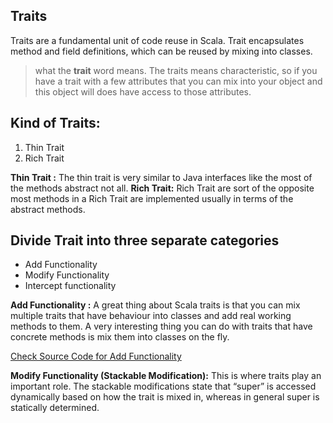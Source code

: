 ## Traits
Traits are a fundamental unit of code reuse in Scala. Trait encapsulates method and field definitions, which can be reused by mixing into classes.


> what the **trait** word means. The traits means characteristic, so if
> you have a trait with a few attributes that you can mix into your
> object and this object will does have access to those attributes.

## Kind of Traits:

 1. Thin Trait
 2. Rich Trait
 
 **Thin Trait :** The thin trait is very similar to Java interfaces like the most of the methods abstract not all.
 **Rich Trait:** Rich Trait are sort of the opposite most methods in a Rich Trait are implemented usually in terms of the abstract methods.

## Divide Trait into three separate categories

 - Add Functionality
 - Modify Functionality
 - Intercept functionality


**Add Functionality :**  A great thing about Scala traits is that you can mix multiple traits that have behaviour into classes and add real working methods to them. A very interesting thing you can do with traits that have concrete methods is mix them into classes on the fly.

[Check Source Code for Add Functionality ](https://github.com/gurditsingh/Scala-FP/blob/master/src/main/scala/scala/trait_lesson/AddFunctionality.scala)

**Modify Functionality (Stackable Modification﻿):** This is where traits play an important role. The stackable modifications state that “super” is accessed dynamically based on how the trait is mixed in, whereas in general super is statically determined.
<!--stackedit_data:
eyJoaXN0b3J5IjpbMTgxNDgzNDQyNywyMDI3MDU2NjczLC0xMj
U5ODkwMDYxLC0xNDUzNjgwNjksMTM0MjI3MjU4MSwxNDQ2NDMy
NjU1LDEyOTY1MjAwODYsLTIwODg3NDY2MTIsLTE4NzYwNzQ2Nj
AsLTE1NTk1ODc2MDcsNzM4MDkwNjMwLC0xMTUwNDEyMTE2LDkw
NzEyNzY3MywtMjA4ODc0NjYxMiwyMDM5NjM1NjIsMTM2NjYxNz
MyLDcxNTU4OTkxOSwtMjA5MzkwNDM2NCwxNTI4NzQxNDc4LC01
NjUwMTQ5OTldfQ==
-->